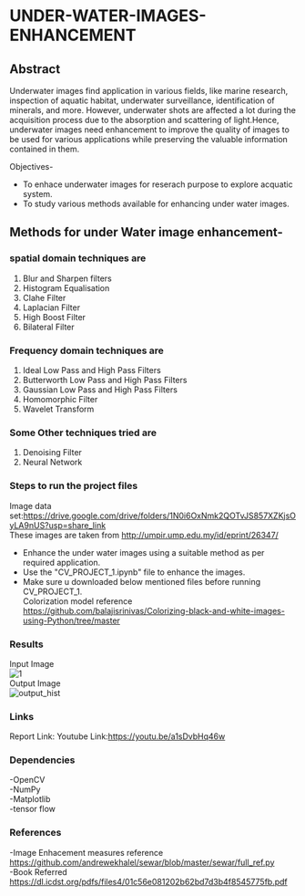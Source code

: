
# UNDER-WATER-IMAGES-ENHANCEMENT
## Abstract
Underwater images find application in various fields, like marine research, inspection of aquatic habitat, underwater surveillance, identification of minerals, and more. However, underwater shots are affected a lot during the acquisition process due to the absorption and scattering of light.Hence, underwater images need enhancement to improve the quality of images to be used for various applications while preserving the valuable information contained in them.

Objectives- 
- To enhace underwater images for reserach purpose to explore acquatic system.
- To study various methods available for enhancing under water images.

## Methods for under Water image enhancement- 
### spatial domain techniques are
1. Blur and Sharpen filters
2. Histogram Equalisation
3. Clahe Filter
4. Laplacian Filter
5. High Boost Filter
6. Bilateral Filter
### Frequency domain techniques are 
1. Ideal Low Pass and High Pass Filters
2. Butterworth Low Pass and High Pass Filters
3. Gaussian Low Pass and High Pass Filters
4. Homomorphic Filter
5. Wavelet Transform
### Some Other techniques tried are
1. Denoising Filter
2. Neural Network


### Steps to run the project files
Image data set:https://drive.google.com/drive/folders/1N0i6OxNmk2QOTvJS857XZKjsOyLA9nUS?usp=share_link   
These images are taken from  http://umpir.ump.edu.my/id/eprint/26347/
- Enhance the under water images using a suitable method as per required application. 
- Use the "CV_PROJECT_1.ipynb" file to enhance the images. 
- Make sure u downloaded below mentioned files before running CV_PROJECT_1.  
   Colorization model reference https://github.com/balajisrinivas/Colorizing-black-and-white-images-using-Python/tree/master  


### Results
Input Image   
![1](https://user-images.githubusercontent.com/99885183/226164723-d9d8bf2f-71db-40b3-923a-d418beb7e331.jpeg)  
Output Image  
![output_hist](https://user-images.githubusercontent.com/99885183/226164840-1d6e8164-5bbd-4f03-82c9-5809a1d62bb3.jpeg)
### Links 
Report Link:
Youtube Link:https://youtu.be/a1sDvbHq46w  


### Dependencies  
-OpenCV  
-NumPy  
-Matplotlib  
-tensor flow  
### References  
-Image Enhacement measures reference https://github.com/andrewekhalel/sewar/blob/master/sewar/full_ref.py  
-Book Referred https://dl.icdst.org/pdfs/files4/01c56e081202b62bd7d3b4f8545775fb.pdf
